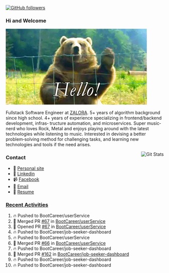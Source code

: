 [![GitHub followers](https://img.shields.io/github/followers/DeKal?label=Follow%20at%20GitHub&style=for-the-badge)](https://github.com/DeKal)

### Hi and Welcome 
<img src="https://github.com/DeKal/DeKal/blob/master/images/bear_hi.gif?raw=true" width="450px">

Fullstack Software Engineer at [ZALORA](https://github.com/zalora/). 5+ years of algorithm background since high school. 4+ years of experience specializing in frontend/backend development, infras‐ tructure automation, and microservices. Super music‐nerd who loves Rock, Metal and enjoys playing around with the latest technologies while listening to music. Interested in devising a better problem‐solving method for challenging tasks, and learning new technologies and tools if the need arises.


<a href="https://phatho-folio.now.sh/"><img alt="Git Stats" src="https://github-readme-stats.vercel.app/api?username=DeKal&show_icons=true&theme=merko&count_private=true" align="right" height="190" /></a>


### Contact

- 💬 [Personal site](https://phatho-folio.now.sh/)
- 🔗 [Linkedin](https://www.linkedin.com/in/phat-ho/)
- 📹 [Facebook](https://www.facebook.com/dekal.dev)
- 📧 <a href="mailto:hohuuphat22@gmail.com">Email</a>
- 📄 <a id="raw-url" href="https://raw.githubusercontent.com/DeKal/DeKal/master/cv/dekal.pdf">Resume</a>


### [Recent Activities](https://github.com/DeKal/github-activity-readme)
<!--START_SECTION:activity-->
1. 🔥 Pushed to BootCareer/userService
2. 🎉 Merged PR [#67](https://github.com/BootCareer/userService/pull/67) in [BootCareer/userService](https://github.com/BootCareer/userService)
3. 💪 Opened PR [#67](https://github.com/BootCareer/userService/pull/67) in [BootCareer/userService](https://github.com/BootCareer/userService)
4. 🔥 Pushed to BootCareer/job-seeker-dashboard
5. 🔥 Pushed to BootCareer/userService
6. 🎉 Merged PR [#66](https://github.com/BootCareer/userService/pull/66) in [BootCareer/userService](https://github.com/BootCareer/userService)
7. 🔥 Pushed to BootCareer/job-seeker-dashboard
8. 🎉 Merged PR [#162](https://github.com/BootCareer/job-seeker-dashboard/pull/162) in [BootCareer/job-seeker-dashboard](https://github.com/BootCareer/job-seeker-dashboard)
9. 🔥 Pushed to BootCareer/job-seeker-dashboard
10. 🔥 Pushed to BootCareer/job-seeker-dashboard
<!--END_SECTION:activity-->